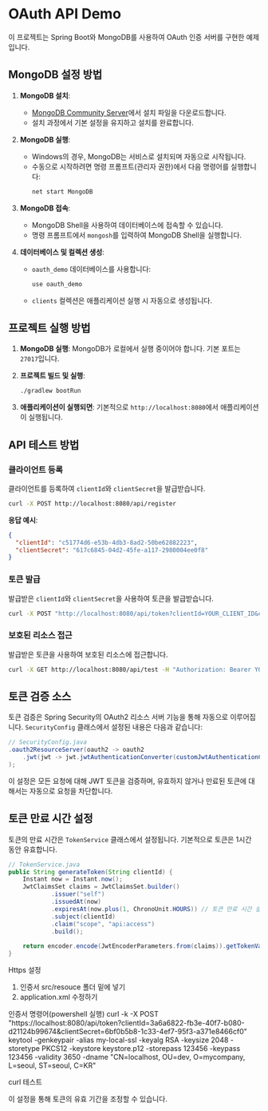 # OAuth API Demo

이 프로젝트는 Spring Boot와 MongoDB를 사용하여 OAuth 인증 서버를 구현한 예제입니다.

## MongoDB 설정 방법

1. **MongoDB 설치**:
   - [MongoDB Community Server](https://www.mongodb.com/try/download/community)에서 설치 파일을 다운로드합니다.
   - 설치 과정에서 기본 설정을 유지하고 설치를 완료합니다.

2. **MongoDB 실행**:
   - Windows의 경우, MongoDB는 서비스로 설치되며 자동으로 시작됩니다.
   - 수동으로 시작하려면 명령 프롬프트(관리자 권한)에서 다음 명령어를 실행합니다:
     ```bash
     net start MongoDB
     ```

3. **MongoDB 접속**:
   - MongoDB Shell을 사용하여 데이터베이스에 접속할 수 있습니다.
   - 명령 프롬프트에서 `mongosh`를 입력하여 MongoDB Shell을 실행합니다.

4. **데이터베이스 및 컬렉션 생성**:
   - `oauth_demo` 데이터베이스를 사용합니다:
     ```javascript
     use oauth_demo
     ```
   - `clients` 컬렉션은 애플리케이션 실행 시 자동으로 생성됩니다.

## 프로젝트 실행 방법

1. **MongoDB 실행**: MongoDB가 로컬에서 실행 중이어야 합니다. 기본 포트는 `27017`입니다.

2. **프로젝트 빌드 및 실행**:
   ```bash
   ./gradlew bootRun
   ```

3. **애플리케이션이 실행되면**: 기본적으로 `http://localhost:8080`에서 애플리케이션이 실행됩니다.

## API 테스트 방법

### 클라이언트 등록

클라이언트를 등록하여 `clientId`와 `clientSecret`을 발급받습니다.

```bash
curl -X POST http://localhost:8080/api/register
```

**응답 예시**:
```json
{
  "clientId": "c51774d6-e53b-4db3-8ad2-50be62882223",
  "clientSecret": "617c6845-04d2-45fe-a117-2980004ee0f8"
}
```

### 토큰 발급

발급받은 `clientId`와 `clientSecret`을 사용하여 토큰을 발급받습니다.

```bash
curl -X POST "http://localhost:8080/api/token?clientId=YOUR_CLIENT_ID&clientSecret=YOUR_CLIENT_SECRET"
```

### 보호된 리소스 접근

발급받은 토큰을 사용하여 보호된 리소스에 접근합니다.

```bash
curl -X GET http://localhost:8080/api/test -H "Authorization: Bearer YOUR_ACCESS_TOKEN"
```

## 토큰 검증 소스

토큰 검증은 Spring Security의 OAuth2 리소스 서버 기능을 통해 자동으로 이루어집니다. `SecurityConfig` 클래스에서 설정된 내용은 다음과 같습니다:

```java
// SecurityConfig.java
.oauth2ResourceServer(oauth2 -> oauth2
    .jwt(jwt -> jwt.jwtAuthenticationConverter(customJwtAuthenticationConverter()))
);
```

이 설정은 모든 요청에 대해 JWT 토큰을 검증하며, 유효하지 않거나 만료된 토큰에 대해서는 자동으로 요청을 차단합니다.

## 토큰 만료 시간 설정

토큰의 만료 시간은 `TokenService` 클래스에서 설정됩니다. 기본적으로 토큰은 1시간 동안 유효합니다.

```java
// TokenService.java
public String generateToken(String clientId) {
    Instant now = Instant.now();
    JwtClaimsSet claims = JwtClaimsSet.builder()
            .issuer("self")
            .issuedAt(now)
            .expiresAt(now.plus(1, ChronoUnit.HOURS)) // 토큰 만료 시간 설정
            .subject(clientId)
            .claim("scope", "api:access")
            .build();
    
    return encoder.encode(JwtEncoderParameters.from(claims)).getTokenValue();
}
```
Https 설정 

1. 인증서 src/resouce 폴더 밑에 넣기
2. application.xml 수정하기

인증서 명령어(powershell 실행)
curl -k -X POST "https://localhost:8080/api/token?clientId=3a6a6822-fb3e-40f7-b080-d21124b99674&clientSecret=6bf0b5b8-1c33-4ef7-95f3-a371e8466cf0"
keytool -genkeypair -alias my-local-ssl -keyalg RSA -keysize 2048 -storetype PKCS12 -keystore keystore.p12 -storepass 123456 -keypass 123456 -validity 3650 -dname "CN=localhost, OU=dev, O=mycompany, L=seoul, ST=seoul, C=KR"

curl 테스트 




이 설정을 통해 토큰의 유효 기간을 조정할 수 있습니다. 
